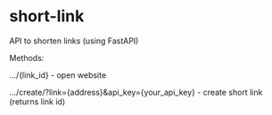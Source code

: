 # short-link
API to shorten links (using FastAPI)

Methods:

.../{link_id} - open website

.../create/?link={address}&api_key={your_api_key} - create short link (returns link id)
